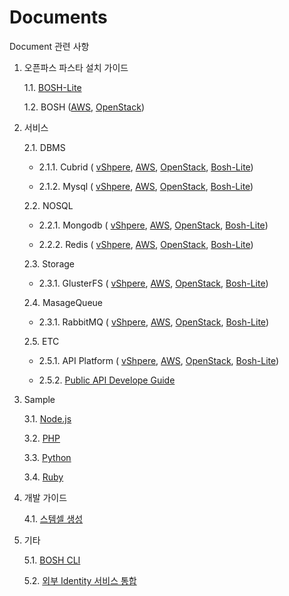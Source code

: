 # Documents
Document 관련 사항

1. 오픈파스 파스타 설치 가이드

	1.1. [BOSH-Lite](./Install%20Guide/BOSH%20Lite/OpenPaaS_PaaSTA_BOSH_Lite_install_guide.md)
 
	1.2. BOSH ([AWS](./Install%20Guide/BOSH/OpenPaaS_PaaSTA_BOSH_AWS_install_guide.md), [OpenStack](./Install%20Guide/OpenPaaS_PaaSTA_BOSH_Openstack_install_guide.md))


2. 서비스

	2.1. DBMS 

	- 2.1.1. Cubrid (
	[vShpere](./Service-Guide/DBMS/OpenPaaS_PaaSTA_ServicePack_Cubrid_vSphere_install_guide.md), 
	[AWS](./Service-Guide/DBMS/OpenPaaS_PaaSTA_ServicePack_Cubrid_AWS_install_guide.md), 
	[OpenStack](./Service-Guide/DBMS/OpenPaaS_PaaSTA_ServicePack_Cubrid_Openstack_install_guide.md), 
	[Bosh-Lite](./Service-Guide/DBMS/OpenPaaS_PaaSTA_ServicePack_Cubrid_BOSH-Lite_install_guide.md))

	- 2.1.2. Mysql (
	[vShpere](), 
	[AWS](), 
	[OpenStack](), 
	[Bosh-Lite]())

	2.2. NOSQL

	- 2.2.1. Mongodb (
	[vShpere](./Service-Guide/NOSQL/OpenPaaS_PaaSTA_ServicePack_MongoDB_vSphere_install_guide.md), 
	[AWS](./Service-Guide/NOSQL/OpenPaaS_PaaSTA_ServicePack_MongoDB_AWS_install_guide.md), 
	[OpenStack](./Service-Guide/NOSQL/OpenPaaS_PaaSTA_ServicePack_MongoDB_Openstack_install_guide.md), 
	[Bosh-Lite](./Service-Guide/NOSQL/OpenPaaS_PaaSTA_ServicePack_MongoDB_BOSH-Lite_install_guide.md))

	- 2.2.2. Redis (
	[vShpere](./Service-Guide/NOSQL/ServicePack_Redis_AWS_install_guide.md), 
	[AWS](), 
	[OpenStack](), 
	[Bosh-Lite]())

	2.3. Storage

	- 2.3.1. GlusterFS (
	[vShpere](./Service-Guide/Storage/OpenPaaS_PaaSTA_ServicePack_GlusterFS_vSphere_install_guide.md), 
	[AWS](./Service-Guide/Storage/OpenPaaS_PaaSTA_ServicePack_GlusterFS_AWS_install_guide.md), 
	[OpenStack](./Service-Guide/Storage/OpenPaaS_PaaSTA_ServicePack_GlusterFS_Openstack_install_guide.md), 
	[Bosh-Lite](./Service-Guide/Storage/OpenPaaS_PaaSTA_ServicePack_GlusterFS_BOSH-Lite_install_guide.md))

	2.4. MasageQueue

	- 2.3.1. RabbitMQ (
	[vShpere](), 
	[AWS](), 
	[OpenStack](), 
	[Bosh-Lite]())

	2.5. ETC

	- 2.5.1. API Platform (
	[vShpere](), 
	[AWS](), 
	[OpenStack](), 
	[Bosh-Lite]())

	- 2.5.2. [Public API Develope Guide]()

3. Sample

	3.1. [Node.js](./OpenPaaS_PaaSTA_Application_Nodejs_develope_guide.md)

	3.2. [PHP](./OpenPaaS_PaaSTA_Application_PHP_develope_guide.md)

	3.3. [Python](./OpenPaaS_PaaSTA_Application_Python_develope_guide.md)

	3.4. [Ruby](./OpenPaaS_PaaSTA_Application_Ruby_develope_guide.md)

4. 개발 가이드

	4.1. [스템셀 생성](./Development%20Guide/OpenPaaS_PaaSTA_Build_Stemcell_guide.md)

5. 기타

	5.1. [BOSH CLI](./etc/OpenPaaS_PaaSTA_BOSH_CLI_guide.md)

	5.2. [외부 Identity 서비스 통합](./etc/OpenPaaS_PaaSTA_외부Identity서비스_integrate_guide.md)